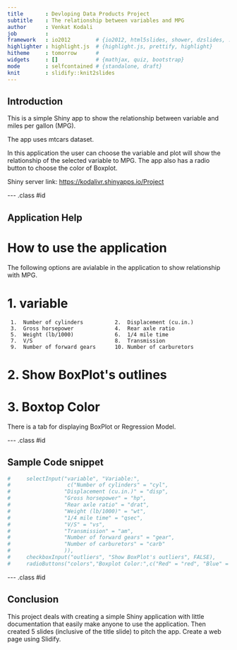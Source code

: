 ```yaml
---
title       : Devloping Data Products Project
subtitle    : The relationship between variables and MPG
author      : Venkat Kodali
job         : 
framework   : io2012        # {io2012, html5slides, shower, dzslides, ...}
highlighter : highlight.js  # {highlight.js, prettify, highlight}
hitheme     : tomorrow      # 
widgets     : []            # {mathjax, quiz, bootstrap}
mode        : selfcontained # {standalone, draft}
knit        : slidify::knit2slides
---
```


## Introduction

This is a simple Shiny app to show the relationship between variable and miles per gallon (MPG).

The app uses mtcars dataset.

In this application  the user can choose the variable and plot will show the relationship of the selected variable to MPG. The app also has a radio button to choose the color of Boxplot.

Shiny server link: https://kodalivr.shinyapps.io/Project

--- .class #id 

## Application Help

# How to use the application

The following options are avialable in the application to show relationship with MPG. 

# 1. variable
     
     1.  Number of cylinders          2.  Displacement (cu.in.)
     3.  Gross horsepower             4.  Rear axle ratio
     5.  Weight (lb/1000)             6.  1/4 mile time
     7.  V/S                          8.  Transmission
     9.  Number of forward gears      10. Number of carburetors
     

# 2. Show BoxPlot's outlines

# 3. Boxtop Color
 
 There is a tab for displaying BoxPlot or Regression Model.


--- .class #id 

## Sample Code snippet


```r
#     selectInput("variable", "Variable:",
#                  c("Number of cylinders" = "cyl",
#                 "Displacement (cu.in.)" = "disp",
#                 "Gross horsepower" = "hp",
#                 "Rear axle ratio" = "drat",
#                 "Weight (lb/1000)" = "wt",
#                 "1/4 mile time" = "qsec",
#                 "V/S" = "vs",
#                 "Transmission" = "am",
#                 "Number of forward gears" = "gear",
#                 "Number of carburetors" = "carb"
#                 )),
#     checkboxInput("outliers", "Show BoxPlot's outliers", FALSE),
#     radioButtons("colors","Boxplot Color:",c("Red" = "red", "Blue" = "blue"))
```




--- .class #id 

## Conclusion

This project deals with creating a simple Shiny application with little documentation that easily make anyone to use the application. Then created 5 slides (inclusive of the title slide)  to pitch the app. Create a web page using Slidify.



